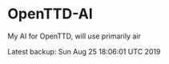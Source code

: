# OpenTTD-AI
My AI for OpenTTD, will use primarily air

Latest backup: Sun Aug 25 18:06:01 UTC 2019
